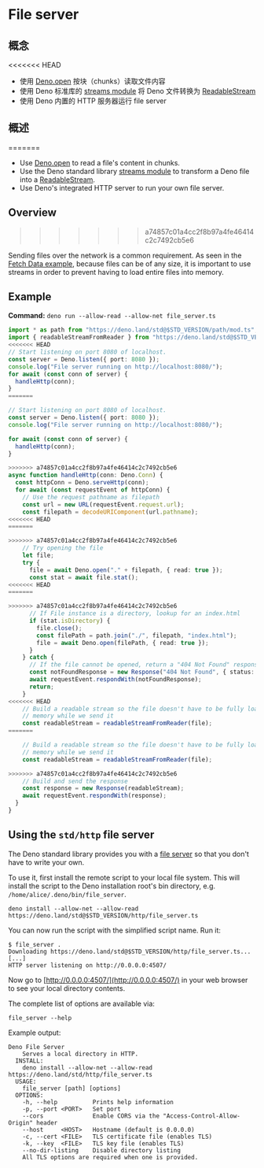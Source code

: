 # File server

## 概念

<<<<<<< HEAD
- 使用 [Deno.open](https://doc.deno.land/builtin/stable#Deno.open)
  按块（chunks）读取文件内容
- 使用 Deno 标准库的 [streams module](https://deno.land/std@$STD_VERSION/streams/) 将
  Deno 文件转换为
  [ReadableStream](https://developer.mozilla.org/en-US/docs/Web/API/ReadableStream)
- 使用 Deno 内置的 HTTP 服务器运行 file server

## 概述
=======
- Use [Deno.open](https://doc.deno.land/builtin/stable#Deno.open) to read a
  file's content in chunks.
- Use the Deno standard library
  [streams module](https://deno.land/std@$STD_VERSION/streams/) to transform a
  Deno file into a
  [ReadableStream](https://developer.mozilla.org/en-US/docs/Web/API/ReadableStream).
- Use Deno's integrated HTTP server to run your own file server.

## Overview
>>>>>>> a74857c01a4cc2f8b97a4fe46414c2c7492cb5e6

Sending files over the network is a common requirement. As seen in the
[Fetch Data example](./fetch_data), because files can be of any size, it is
important to use streams in order to prevent having to load entire files into
memory.

## Example

**Command:** `deno run --allow-read --allow-net file_server.ts`

```ts
import * as path from "https://deno.land/std@$STD_VERSION/path/mod.ts";
import { readableStreamFromReader } from "https://deno.land/std@$STD_VERSION/streams/mod.ts";
<<<<<<< HEAD
// Start listening on port 8080 of localhost.
const server = Deno.listen({ port: 8080 });
console.log("File server running on http://localhost:8080/");
for await (const conn of server) {
  handleHttp(conn);
}
=======

// Start listening on port 8080 of localhost.
const server = Deno.listen({ port: 8080 });
console.log("File server running on http://localhost:8080/");

for await (const conn of server) {
  handleHttp(conn);
}

>>>>>>> a74857c01a4cc2f8b97a4fe46414c2c7492cb5e6
async function handleHttp(conn: Deno.Conn) {
  const httpConn = Deno.serveHttp(conn);
  for await (const requestEvent of httpConn) {
    // Use the request pathname as filepath
    const url = new URL(requestEvent.request.url);
    const filepath = decodeURIComponent(url.pathname);
<<<<<<< HEAD
=======

>>>>>>> a74857c01a4cc2f8b97a4fe46414c2c7492cb5e6
    // Try opening the file
    let file;
    try {
      file = await Deno.open("." + filepath, { read: true });
      const stat = await file.stat();
<<<<<<< HEAD
=======

>>>>>>> a74857c01a4cc2f8b97a4fe46414c2c7492cb5e6
      // If File instance is a directory, lookup for an index.html
      if (stat.isDirectory) {
        file.close();
        const filePath = path.join("./", filepath, "index.html");
        file = await Deno.open(filePath, { read: true });
      }
    } catch {
      // If the file cannot be opened, return a "404 Not Found" response
      const notFoundResponse = new Response("404 Not Found", { status: 404 });
      await requestEvent.respondWith(notFoundResponse);
      return;
    }
<<<<<<< HEAD
    // Build a readable stream so the file doesn't have to be fully loaded into
    // memory while we send it
    const readableStream = readableStreamFromReader(file);
=======

    // Build a readable stream so the file doesn't have to be fully loaded into
    // memory while we send it
    const readableStream = readableStreamFromReader(file);

>>>>>>> a74857c01a4cc2f8b97a4fe46414c2c7492cb5e6
    // Build and send the response
    const response = new Response(readableStream);
    await requestEvent.respondWith(response);
  }
}
```

## Using the `std/http` file server

The Deno standard library provides you with a
[file server](https://deno.land/std@$STD_VERSION/http/file_server.ts) so that
you don't have to write your own.

To use it, first install the remote script to your local file system. This will
install the script to the Deno installation root's bin directory, e.g.
`/home/alice/.deno/bin/file_server`.

```shell
deno install --allow-net --allow-read https://deno.land/std@$STD_VERSION/http/file_server.ts
```

You can now run the script with the simplified script name. Run it:

```shell
$ file_server .
Downloading https://deno.land/std@$STD_VERSION/http/file_server.ts...
[...]
HTTP server listening on http://0.0.0.0:4507/
```

Now go to [http://0.0.0.0:4507/](http://0.0.0.0:4507/) in your web browser to
see your local directory contents.

The complete list of options are available via:

```shell
file_server --help
```

Example output:

```
Deno File Server
    Serves a local directory in HTTP.
  INSTALL:
    deno install --allow-net --allow-read https://deno.land/std/http/file_server.ts
  USAGE:
    file_server [path] [options]
  OPTIONS:
    -h, --help          Prints help information
    -p, --port <PORT>   Set port
    --cors              Enable CORS via the "Access-Control-Allow-Origin" header
    --host     <HOST>   Hostname (default is 0.0.0.0)
    -c, --cert <FILE>   TLS certificate file (enables TLS)
    -k, --key  <FILE>   TLS key file (enables TLS)
    --no-dir-listing    Disable directory listing
    All TLS options are required when one is provided.
```
